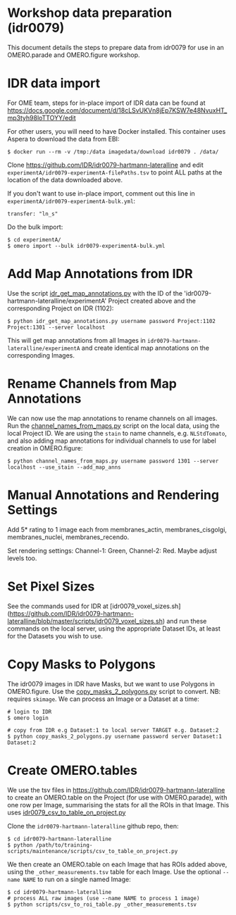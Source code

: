 
Workshop data preparation (idr0079)
===================================

This document details the steps to prepare data from idr0079 for use in an OMERO.parade
and OMERO.figure workshop. 


IDR data import
===============

For OME team, steps for in-place import of IDR data can be found at
https://docs.google.com/document/d/18cLSvUKVn8jEp7KSW7e48NvuxHT_mp3tyh98loTTOYY/edit

For other users, you will need to have Docker installed.
This container uses Aspera to download the data from EBI:

	$ docker run --rm -v /tmp:/data imagedata/download idr0079 . /data/

Clone https://github.com/IDR/idr0079-hartmann-lateralline and edit
```experimentA/idr0079-experimentA-filePaths.tsv```
to point ALL paths at the location of the data downloaded above.

If you don't want to use in-place import, comment out this line in
```experimentA/idr0079-experimentA-bulk.yml```:

	transfer: "ln_s"


Do the bulk import:

	$ cd experimentA/
	$ omero import --bulk idr0079-experimentA-bulk.yml


Add Map Annotations from IDR
============================

Use the script [idr_get_map_annotations.py](../scripts/idr_get_map_annotations.py) with the ID of
the 'idr0079-hartmann-lateralline/experimentA' Project created above and the corresponding
Project on IDR (1102):

	$ python idr_get_map_annotations.py username password Project:1102 Project:1301 --server localhost

This will get map annotations from all Images in `idr0079-hartmann-lateralline/experimentA` and
create identical map annotations on the corresponding Images.


Rename Channels from Map Annotations
====================================

We can now use the map annotations to rename channels on all images.
Run the [channel_names_from_maps.py](../scripts/channel_names_from_maps.py)
script on the local data, using the local Project ID.
We are using the `stain` to name channels, e.g. `NLStdTomato`, and also adding
map annotations for individual channels to use for label creation in OMERO.figure:

    $ python channel_names_from_maps.py username password 1301 --server localhost --use_stain --add_map_anns


Manual Annotations and Rendering Settings
=========================================

Add 5* rating to 1 image each from membranes_actin, membranes_cisgolgi, membranes_nuclei, membranes_recendo.

Set rendering settings: Channel-1: Green, Channel-2: Red. Maybe adjust levels too.

Set Pixel Sizes
==========================================

See the commands used for IDR at [idr0079_voxel_sizes.sh]
(https://github.com/IDR/idr0079-hartmann-lateralline/blob/master/scripts/idr0079_voxel_sizes.sh)
and run these commands on the local server, using the appropriate Dataset IDs, at least
for the Datasets you wish to use.

Copy Masks to Polygons
======================

The idr0079 images in IDR have Masks, but we want to use Polygons in OMERO.figure.
Use the [copy_masks_2_polygons.py](../scripts/copy_masks_2_polygons.py) script to
convert. NB: requires `skimage`. We can process an Image or a Dataset at a time:

    # login to IDR
    $ omero login

    # copy from IDR e.g Dataset:1 to local server TARGET e.g. Dataset:2
    $ python copy_masks_2_polygons.py username password server Dataset:1 Dataset:2

Create OMERO.tables
===================

We use the tsv files in https://github.com/IDR/idr0079-hartmann-lateralline to create
an OMERO.table on the Project (for use with OMERO.parade), with one row per Image, summarising the stats for all the
ROIs in that Image. This uses [idr0079_csv_to_table_on_project.py](../scripts/idr0079_csv_to_table_on_project.py)

Clone the `idr0079-hartmann-lateralline` github repo, then:

    $ cd idr0079-hartmann-lateralline
    $ python /path/to/training-scripts/maintenance/scripts/csv_to_table_on_project.py

We then create an OMERO.table on each Image that has ROIs added above, using
the `_other_measurements.tsv` table for each Image.
Use the optional `--name NAME` to run on a single named Image:

    $ cd idr0079-hartmann-lateralline
    # process ALL raw images (use --name NAME to process 1 image)
    $ python scripts/csv_to_roi_table.py _other_measurements.tsv
